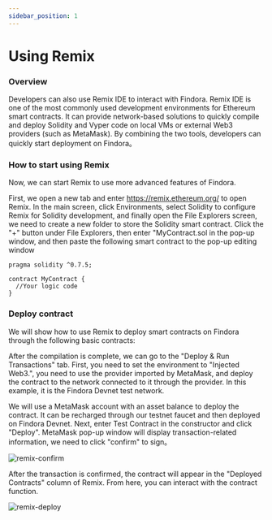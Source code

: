 ```yaml
---
sidebar_position: 1
---
```


# Using Remix

### Overview
Developers can also use Remix IDE to interact with Findora. Remix IDE is one of the most commonly used development environments for Ethereum smart contracts. It can provide network-based solutions to quickly compile and deploy Solidity and Vyper code on local VMs or external Web3 providers (such as MetaMask). By combining the two tools, developers can quickly start deployment on Findora。
### How to start using Remix
Now, we can start Remix to use more advanced features of Findora.

First, we open a new tab and enter https://remix.ethereum.org/ to open Remix. In the main screen, click Environments, select Solidity to configure Remix for Solidity development, and finally open the File Explorers screen, we need to create a new folder to store the Solidity smart contract. Click the "+" button under File Explorers, then enter "MyContract.sol in the pop-up window, and then paste the following smart contract to the pop-up editing window
```
pragma solidity ^0.7.5;

contract MyContract {
  //Your logic code
}
```

### Deploy contract
We will show how to use Remix to deploy smart contracts on Findora through the following basic contracts:

After the compilation is complete, we can go to the "Deploy & Run Transactions" tab. First, you need to set the environment to "Injected Web3.", you need to use the provider imported by MetaMask, and deploy the contract to the network connected to it through the provider. In this example, it is the Findora Devnet test network.

We will use a MetaMask account with an asset balance to deploy the contract. It can be recharged through our testnet faucet and then deployed on Findora Devnet. Next, enter Test Contract in the constructor and click "Deploy". MetaMask pop-up window will display transaction-related information, we need to click "confirm" to sign。

![remix-confirm](/img/evm/remix-confirm.png)

After the transaction is confirmed, the contract will appear in the "Deployed Contracts" column of Remix. From here, you can interact with the contract function.

![remix-deploy](/img/evm/remix-deploy.png)
